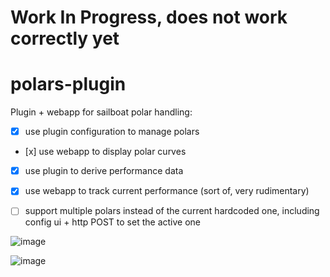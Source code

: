 # Work In Progress, does not work correctly yet

# polars-plugin

Plugin + webapp for sailboat polar handling:
- [x] use plugin configuration to manage polars
- [x] use webapp to display polar curves
- [x] use plugin to derive performance data
- [x] use webapp to track current performance (sort of, very rudimentary)
- [ ] support multiple polars instead of the current hardcoded one, including config ui + http POST to set the active one


![image](https://user-images.githubusercontent.com/1049678/38270639-ab7d89ae-378c-11e8-9aa9-ad893f6312cd.png)

![image](https://user-images.githubusercontent.com/1049678/38270717-f0c5b59a-378c-11e8-9365-65961304e3a7.png)
